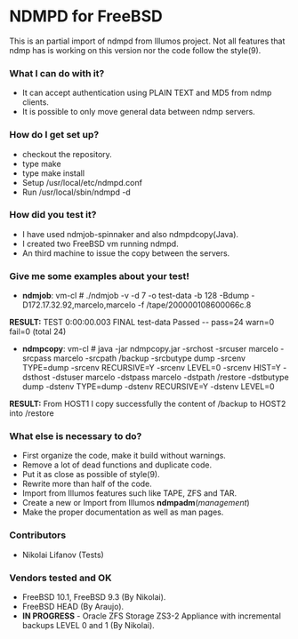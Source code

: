 # NDMPD for FreeBSD #

This is an partial import of ndmpd from Illumos project.
Not all features that ndmp has is working on this version nor the code follow the style(9).

### What I can do with it? ###

* It can accept authentication using PLAIN TEXT and MD5 from ndmp clients.
* It is possible to only move general data between ndmp servers.

### How do I get set up? ###

* checkout the repository.
* type make 
* type make install
* Setup /usr/local/etc/ndmpd.conf
* Run /usr/local/sbin/ndmpd -d

### How did you test it? ###

* I have used ndmjob-spinnaker and also ndmpdcopy(Java).
* I created two FreeBSD vm running ndmpd.
* An third machine to issue the copy between the servers.

### Give me some examples about your test! ###

* **ndmjob**:
vm-cl # ./ndmjob -v -d 7 -o test-data -b 128 -Bdump -D172.17.32.92,marcelo,marcelo -f /tape/200000108600066c.8

**RESULT:**
TEST 0:00:00.003 FINAL test-data Passed -- pass=24 warn=0 fail=0 (total 24)

* **ndmpcopy**:
vm-cl # java -jar ndmpcopy.jar -srchost <HOST1> -srcuser marcelo -srcpass marcelo -srcpath /backup -srcbutype dump -srcenv TYPE=dump -srcenv RECURSIVE=Y -srcenv LEVEL=0 -srcenv HIST=Y -dsthost <HOST2> -dstuser marcelo -dstpass marcelo -dstpath /restore -dstbutype dump -dstenv TYPE=dump -dstenv RECURSIVE=Y -dstenv LEVEL=0

**RESULT:** From HOST1 I copy successfully the content of /backup to HOST2 into /restore 

### What else is necessary to do? ###

* First organize the code, make it build without warnings. 
* Remove a lot of dead functions and duplicate code.
* Put it as close as possible of style(9).
* Rewrite more than half of the code.
* Import from Illumos features such like TAPE, ZFS and TAR.
* Create a new or Import from Illumos **ndmpadm**(*management*)
* Make the proper documentation as well as man pages.

### Contributors  ###
* Nikolai Lifanov <lifanov __at__ mail.lifanov.com> (Tests)

### Vendors tested and OK ###
- FreeBSD 10.1, FreeBSD 9.3 (By Nikolai).
- FreeBSD HEAD (By Araujo).
- **IN PROGRESS** - Oracle ZFS Storage ZS3-2 Appliance with incremental backups LEVEL 0 and 1 (By Nikolai).